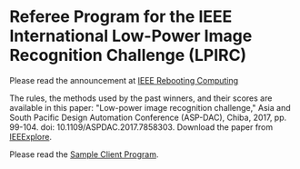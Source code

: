 # Referee Program for the IEEE International Low-Power Image Recognition Challenge (LPIRC)

Please read the announcement at [IEEE Rebooting Computing](http://rebootingcomputing.ieee.org/lpirc)

The rules, the methods used by the past winners, and their scores are available in this paper: "Low-power image recognition challenge," Asia and South Pacific Design Automation Conference (ASP-DAC), Chiba, 2017, pp. 99-104.
doi: 10.1109/ASPDAC.2017.7858303. Download the paper from [IEEExplore](http://ieeexplore.ieee.org/document/7858303/).

Please read the [Sample Client Program](https://github.com/ieeelpirc/sampleclient).




